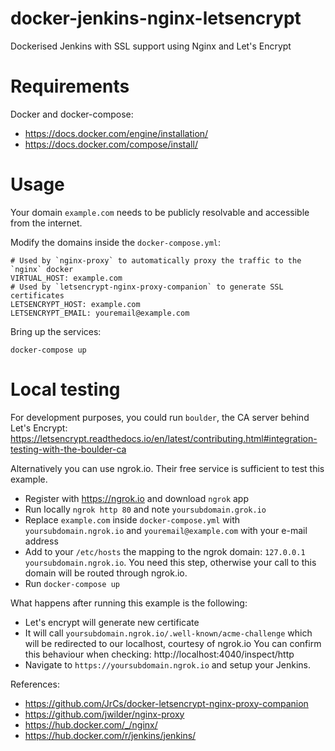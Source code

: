 # docker-jenkins-nginx-letsencrypt

Dockerised Jenkins with SSL support using Nginx and Let's Encrypt

# Requirements

Docker and docker-compose:
* https://docs.docker.com/engine/installation/
* https://docs.docker.com/compose/install/

# Usage

Your domain `example.com` needs to be publicly resolvable and accessible from the internet.

Modify the domains inside the `docker-compose.yml`:

```
# Used by `nginx-proxy` to automatically proxy the traffic to the `nginx` docker
VIRTUAL_HOST: example.com
# Used by `letsencrypt-nginx-proxy-companion` to generate SSL certificates
LETSENCRYPT_HOST: example.com
LETSENCRYPT_EMAIL: youremail@example.com
```

Bring up the services:

```
docker-compose up
```


# Local testing

For development purposes, you could run `boulder`, the CA server behind Let's Encrypt: https://letsencrypt.readthedocs.io/en/latest/contributing.html#integration-testing-with-the-boulder-ca

Alternatively you can use ngrok.io. Their free service is sufficient to test this example.

* Register with https://ngrok.io and download `ngrok` app
* Run locally `ngrok http 80` and note `yoursubdomain.grok.io`
* Replace `example.com` inside `docker-compose.yml` with `yoursubdomain.ngrok.io` and `youremail@example.com` with your e-mail address
* Add to your `/etc/hosts` the mapping to the ngrok domain: `127.0.0.1 yoursubdomain.ngrok.io`. You need this step, otherwise your call to this domain will be routed through ngrok.io.
* Run `docker-compose up`

What happens after running this example is the following:
* Let's encrypt will generate new certificate
* It will call `yoursubdomain.ngrok.io/.well-known/acme-challenge` which will be redirected to our localhost, courtesy of ngrok.io You can confirm this behaviour when checking: http://localhost:4040/inspect/http
* Navigate to `https://yoursubdomain.ngrok.io` and setup your Jenkins. 

References:
* https://github.com/JrCs/docker-letsencrypt-nginx-proxy-companion
* https://github.com/jwilder/nginx-proxy
* https://hub.docker.com/_/nginx/
* https://hub.docker.com/r/jenkins/jenkins/
